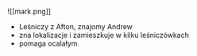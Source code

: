 ![[mark.png]]
- Leśniczy z Afton, znajomy Andrew
- zna lokalizacje i zamieszkuje w kilku leśniczówkach
- pomaga ocalałym